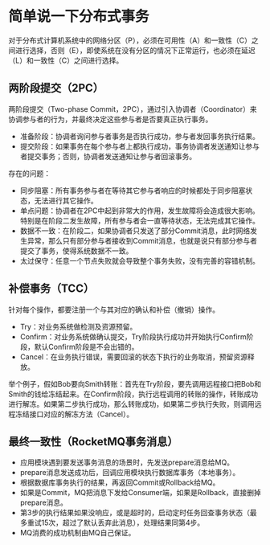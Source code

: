 # 简单说一下分布式事务

对于分布式计算机系统中的网络分区（P），必须在可用性（A）和一致性（C）之间进行选择，否则（E），即使系统在没有分区的情况下正常运行，也必须在延迟（L）和一致性（C）之间进行选择。

## 两阶段提交（2PC）

两阶段提交（Two-phase Commit，2PC），通过引入协调者（Coordinator）来协调参与者的行为，并最终决定这些参与者是否要真正执行事务。

- 准备阶段：协调者询问参与者事务是否执行成功，参与者发回事务执行结果。
- 提交阶段：如果事务在每个参与者上都执行成功，事务协调者发送通知让参与者提交事务；否则，协调者发送通知让参与者回滚事务。

存在的问题：

- 同步阻塞：所有事务参与者在等待其它参与者响应的时候都处于同步阻塞状态，无法进行其它操作。
- 单点问题：协调者在2PC中起到非常大的作用，发生故障将会造成很大影响。特别是在阶段二发生故障，所有参与者会一直等待状态，无法完成其它操作。
- 数据不一致：在阶段二，如果协调者只发送了部分Commit消息，此时网络发生异常，那么只有部分参与者接收到Commit消息，也就是说只有部分参与者提交了事务，使得系统数据不一致。
- 太过保守：任意一个节点失败就会导致整个事务失败，没有完善的容错机制。

## 补偿事务（TCC）

针对每个操作，都要注册一个与其对应的确认和补偿（撤销）操作。

- Try：对业务系统做检测及资源预留。
- Confirm：对业务系统做确认提交，Try阶段执行成功并开始执行Confirm阶段，默认Confirm阶段是不会出错的。
- Cancel：在业务执行错误，需要回滚的状态下执行的业务取消，预留资源释放。

举个例子，假如Bob要向Smith转账：首先在Try阶段，要先调用远程接口把Bob和Smith的钱给冻结起来。在Confirm阶段，执行远程调用的转账的操作，转账成功进行解冻。如果第二步执行成功，那么转账成功，如果第二步执行失败，则调用远程冻结接口对应的解冻方法（Cancel）。

## 最终一致性（RocketMQ事务消息）

- 应用模块遇到要发送事务消息的场景时，先发送prepare消息给MQ。
- prepare消息发送成功后，回调应用模块执行数据库事务（本地事务）。
- 根据数据库事务执行的结果，再返回Commit或Rollback给MQ。
- 如果是Commit，MQ把消息下发给Consumer端，如果是Rollback，直接删掉prepare消息。
- 第3步的执行结果如果没响应，或是超时的，启动定时任务回查事务状态（最多重试15次，超过了默认丢弃此消息），处理结果同第4步。
- MQ消费的成功机制由MQ自己保证。
